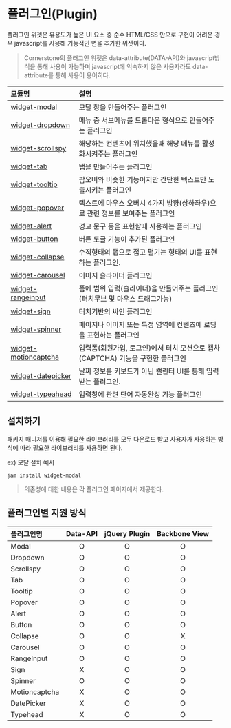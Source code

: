 <!--
{
    "id": 4300,
    "title": "플러그인(Plugin)",
    "outline": "플러그인 위젯은 유용도가 높은 UI 요소 중 순수 HTML/CSS 만으로 구현이 어려운 경우 javascript를 사용해 기능적인 면을 추가한 위젯이다.",
    "tags": ["widget", "plugin"],
    "section": "PLUG-IN",
    "order": [4, 3, 0],
    "thumbnail": "4.3.01.modal.png"
}
-->

# 플러그인(Plugin)

플러그인 위젯은 유용도가 높은 UI 요소 중 순수 HTML/CSS 만으로 구현이 어려운 경우 javascript를 사용해 기능적인 면을 추가한 위젯이다.

> Cornerstone의 플러그인 위젯은 data-attribute(DATA-API)와 javascript방식을 통해 사용이 가능하며 javascript에 익숙하지 않은 사용자라도 data-attribute를 통해 사용이 용이히다.

모듈명 | 설명
:-- | :--
[widget-modal](#4301) | 모달 창을 만들어주는 플러그인
[widget-dropdown](#4302) | 메뉴 중 서브메뉴를 드롭다운 형식으로 만들어주는 플러그인
[widget-scrollspy](#4303) | 해당하는 컨텐츠에 위치했을때 해당 메뉴를 활성화시켜주는 플러그인
[widget-tab](#4304) | 탭을 만들어주는 플러그인
[widget-tooltip](#4305) | 팝오버와 비슷한 기능이지만 간단한 텍스트만 노출시키는 플러그인
[widget-popover](#4306) | 텍스트에 마우스 오버시 4가지 방향(상하좌우)으로 관련 정보를 보여주는 플러그인
[widget-alert](#4307) | 경고 문구 등을 표현할때 사용하는 플러그인
[widget-button](#4308) | 버튼 토글 기능이 추가된 플러그인
[widget-collapse](#4309) | 수직형태의 탭으로 접고 펼기는 형태의 UI를 표현하는 플러그인.
[widget-carousel](#4310) | 이미지 슬라이더 플러그인
[widget-rangeinput](#4311) | 폼에 범위 입력(슬라이더)을 만들어주는 플러그인 (터치무브 및 마우스 드래그가능)
[widget-sign](#4312) | 터치기반의 싸인 플러그인
[widget-spinner](#4313) | 페이지나 이미지 또는 특정 영역에 컨텐츠에 로딩을 표현하는 플러그인
[widget-motioncaptcha](#4314) | 입력폼(회원가입, 로그인)에서 터치 모션으로 캡차(CAPTCHA) 기능을 구현한 플러그인
[widget-datepicker](#4315) | 날짜 정보를 키보드가 아닌 캘린터 UI를 통해 입력 받는 플러그인.
[widget-typeahead](#4316) | 입력창에 관련 단어 자동완성 기능 플러그인

## 설치하기

패키지 매니저를 이용해 필요한 라이브러리를 모두 다운로드 받고 사용자가 사용하는 방식에 따라 필요한 라이브러리를 사용하면 된다.

ex) 모달 설치 예시
```
jam install widget-modal
```

> 의존성에 대한 내용은 각 플러그인 페이지에서 제공한다.

## 플러그인별 지원 방식

플러그인명 | Data-API | jQuery Plugin | Backbone View
:-- | :-: | :-: | :-:
Modal | O | O | O
Dropdown | O | O | O
Scrollspy | O | O | O
Tab | O | O | O
Tooltip | O | O | O
Popover | O | O | O
Alert | O | O | O
Button | O | O | O
Collapse | O | O | X
Carousel | O | O | O
RangeInput | O | O | O
Sign | X | O | O
Spinner | O | O | O
Motioncaptcha | X | O | O
DatePicker | X | O | O
Typehead | X | O | O